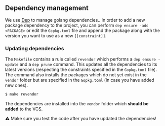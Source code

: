 ## Dependency management
We use [Dep](https://github.com/golang/dep) to manage golang dependencies.. In order to add a new package dependency to the project, you can perform `dep ensure -add <PACKAGE>` or edit the `Gopkg.toml` file and append the package along with the version you want to use as a new `[[constraint]]`.

### Updating dependencies
The `Makefile` contains a rule called `revendor` which performs a `dep ensure -update` and a `dep prune` command. This updates all the dependencies to its latest versions (respecting the constraints specified in the `Gopkg.toml` file). The command also installs the packages which do not yet exist in the `vendor` folder but are specified in the `Gopkg.toml` (in case you have added new ones).

```bash
$ make revendor
```

The dependencies are installed into the `vendor` folder which **should be added** to the VCS.

:warning: Make sure you test the code after you have updated the dependencies!
